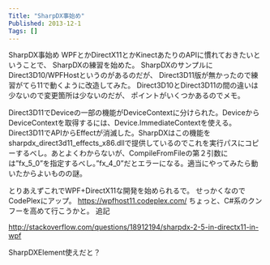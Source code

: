 ```yaml
---
Title: "SharpDX事始め"
Published: 2013-12-1
Tags: []
---
```


SharpDX事始め
WPFとかDirectX11とかKinectあたりのAPIに慣れておきたいということで、
SharpDXの練習を始めた。
SharpDXのサンプルにDirect3D10/WPFHostというのがあるのだが、
Direct3D11版が無かったので練習がてら11で動くように改造してみた。
Direct3D10とDirect3D11の間の違いは少ないので変更箇所は少ないのだが、
ポイントがいくつかあるのでメモ。

Direct3D11でDeviceの一部の機能がDeviceContextに分けられた。DeviceからDeviceContextを取得するには、Device.ImmediateContextを使える。
Direct3D11でAPIからEffectが消滅した。SharpDXはこの機能をsharpdx_direct3d11_effects_x86.dllで提供しているのでこれを実行パスにコピーするべし。あとよくわからないが、CompileFromFileの第２引数には”fx_5_0”を指定するべし。”fx_4_0”だとエラーになる。適当にやってみたら動いたからよいものの謎。

とりあえずこれでWPF+DirectX11な開発を始められるで。
せっかくなので CodePlexにアップ。 https://wpfhost11.codeplex.com/
ちょっと、C#系のクンフーを高めて行こうかと。
追記

http://stackoverflow.com/questions/18912194/sharpdx-2-5-in-directx11-in-wpf

SharpDXElement使えだと？

